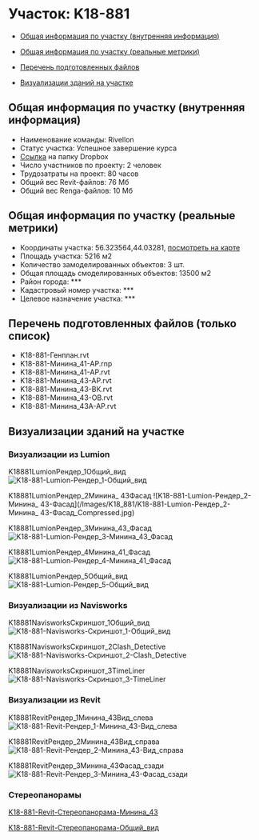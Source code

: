 # Участок: K18-881

* [Общая информация по участку (внутренняя информация)](#Chapter1)

* [Общая информация по участку (реальные метрики)](#Chapter2)

* [Перечень подготовленных файлов](#Chapter3)

* [Визуализации зданий на участке](#Chapter5)

## <a id="Chapter1"></a> Общая информация по участку (внутренняя информация)
+ Наименование команды: Rivellon
+ Статус участка: Успешное завершение курса
+ [Ссылка](https://www.dropbox.com/sh/wvvgv1nw1iqred9/AABYe_Bsj_eCVGGYuU5tSHf4a/K18_881?dl=0) на папку Dropbox
+ Число участников по проекту: 2 человек
+ Трудозатраты на проект: 80 часов
+ Общий вес Revit-файлов: 76 Мб
+ Общий вес Renga-файлов: 10 Мб
## <a id="Chapter2"></a> Общая информация по участку (реальные метрики)
+ Координаты участка: 56.323564,44.03281, [посмотреть на карте](https://yandex.ru/maps/47/nizhny-novgorod/?ll=44.03281%2C56.323564&z=19)
+ Площадь участка: 5216 м2
+ Количество замоделированных объектов: 3 шт.
+ Общая площадь смоделированных объектов: 13500 м2
+ Район города: *** 
+ Кадастровый номер участка: *** 
+ Целевое назначение участка: *** 
## <a id="Chapter3"></a> Перечень подготовленных файлов (только список)
+ K18-881-Генплан.rvt
+ K18-881-Минина_41-АР.rnp
+ K18-881-Минина_41-АР.rvt
+ K18-881-Минина_43-АР.rvt
+ K18-881-Минина_43-ВК.rvt
+ K18-881-Минина_43-ОВ.rvt
+ K18-881-Минина_43А-АР.rvt
## <a id="Chapter5"></a> Визуализации зданий на участке
### Визуализации из Lumion
K18881LumionРендер_1Общий_вид
![K18-881-Lumion-Рендер_1-Общий_вид](/Images/K18_881/K18-881-Lumion-Рендер_1-Общий_вид_Compressed.jpg)

K18881LumionРендер_2Минина_ 43Фасад
![K18-881-Lumion-Рендер_2-Минина_ 43-Фасад](/Images/K18_881/K18-881-Lumion-Рендер_2-Минина_ 43-Фасад_Compressed.jpg)

K18881LumionРендер_3Минина_43_Фасад
![K18-881-Lumion-Рендер_3-Минина_43_Фасад](/Images/K18_881/K18-881-Lumion-Рендер_3-Минина_43_Фасад_Compressed.jpg)

K18881LumionРендер_4Минина_41_Фасад
![K18-881-Lumion-Рендер_4-Минина_41_Фасад](/Images/K18_881/K18-881-Lumion-Рендер_4-Минина_41_Фасад_Compressed.jpg)

K18881LumionРендер_5Общий_вид
![K18-881-Lumion-Рендер_5-Общий_вид](/Images/K18_881/K18-881-Lumion-Рендер_5-Общий_вид_Compressed.jpg)

### Визуализации из Navisworks
K18881NavisworksСкриншот_1Общий_вид
![K18-881-Navisworks-Скриншот_1-Общий_вид](/Images/K18_881/K18-881-Navisworks-Скриншот_1-Общий_вид_Compressed.jpg)

K18881NavisworksСкриншот_2Clash_Detective
![K18-881-Navisworks-Скриншот_2-Clash_Detective](/Images/K18_881/K18-881-Navisworks-Скриншот_2-Clash_Detective_Compressed.jpg)

K18881NavisworksСкриншот_3TimeLiner
![K18-881-Navisworks-Скриншот_3-TimeLiner](/Images/K18_881/K18-881-Navisworks-Скриншот_3-TimeLiner_Compressed.jpg)

### Визуализации из Revit
K18881RevitРендер_1Минина_43Вид_слева
![K18-881-Revit-Рендер_1-Минина_43-Вид_слева](/Images/K18_881/K18-881-Revit-Рендер_1-Минина_43-Вид_слева_Compressed.jpg)

K18881RevitРендер_2Минина_43Вид_справа
![K18-881-Revit-Рендер_2-Минина_43-Вид_справа](/Images/K18_881/K18-881-Revit-Рендер_2-Минина_43-Вид_справа_Compressed.jpg)

K18881RevitРендер_3Минина_43Фасад_сзади
![K18-881-Revit-Рендер_3-Минина_43-Фасад_сзади](/Images/K18_881/K18-881-Revit-Рендер_3-Минина_43-Фасад_сзади_Compressed.jpg)

### Стереопанорамы
[K18-881-Revit-Стереопанорама-Минина_43](https://pano.autodesk.com/pano.html?url=jpgs/2d91dd0a-7dc7-47e8-a4ad-2a97e7efffc2&version=2)

[K18-881-Revit-Стереопанорама-Общий_вид](https://pano.autodesk.com/pano.html?url=jpgs/c21698d4-d678-4db4-b6ee-8f607e6c0d78&version=2)

